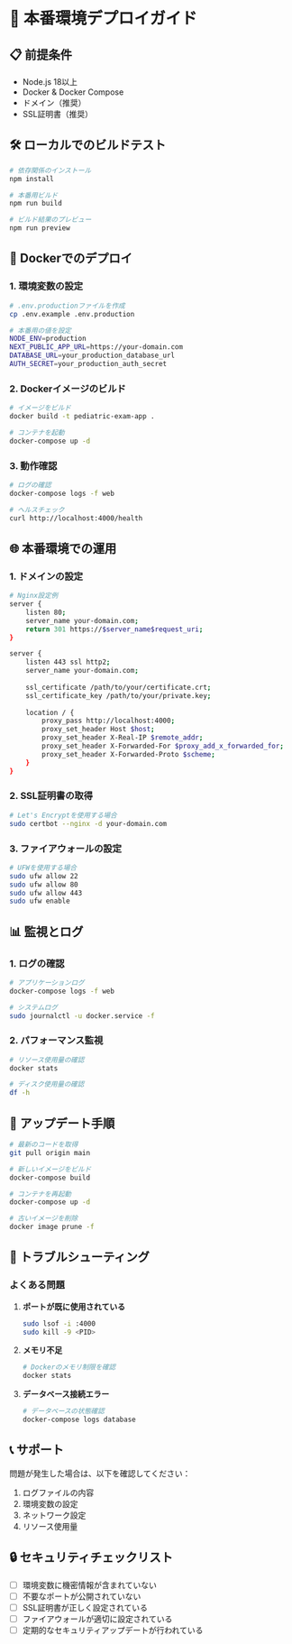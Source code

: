 # 🚀 本番環境デプロイガイド

## 📋 前提条件

- Node.js 18以上
- Docker & Docker Compose
- ドメイン（推奨）
- SSL証明書（推奨）

## 🛠️ ローカルでのビルドテスト

```bash
# 依存関係のインストール
npm install

# 本番用ビルド
npm run build

# ビルド結果のプレビュー
npm run preview
```

## 🐳 Dockerでのデプロイ

### 1. 環境変数の設定

```bash
# .env.productionファイルを作成
cp .env.example .env.production

# 本番用の値を設定
NODE_ENV=production
NEXT_PUBLIC_APP_URL=https://your-domain.com
DATABASE_URL=your_production_database_url
AUTH_SECRET=your_production_auth_secret
```

### 2. Dockerイメージのビルド

```bash
# イメージをビルド
docker build -t pediatric-exam-app .

# コンテナを起動
docker-compose up -d
```

### 3. 動作確認

```bash
# ログの確認
docker-compose logs -f web

# ヘルスチェック
curl http://localhost:4000/health
```

## 🌐 本番環境での運用

### 1. ドメインの設定

```bash
# Nginx設定例
server {
    listen 80;
    server_name your-domain.com;
    return 301 https://$server_name$request_uri;
}

server {
    listen 443 ssl http2;
    server_name your-domain.com;
    
    ssl_certificate /path/to/your/certificate.crt;
    ssl_certificate_key /path/to/your/private.key;
    
    location / {
        proxy_pass http://localhost:4000;
        proxy_set_header Host $host;
        proxy_set_header X-Real-IP $remote_addr;
        proxy_set_header X-Forwarded-For $proxy_add_x_forwarded_for;
        proxy_set_header X-Forwarded-Proto $scheme;
    }
}
```

### 2. SSL証明書の取得

```bash
# Let's Encryptを使用する場合
sudo certbot --nginx -d your-domain.com
```

### 3. ファイアウォールの設定

```bash
# UFWを使用する場合
sudo ufw allow 22
sudo ufw allow 80
sudo ufw allow 443
sudo ufw enable
```

## 📊 監視とログ

### 1. ログの確認

```bash
# アプリケーションログ
docker-compose logs -f web

# システムログ
sudo journalctl -u docker.service -f
```

### 2. パフォーマンス監視

```bash
# リソース使用量の確認
docker stats

# ディスク使用量の確認
df -h
```

## 🔄 アップデート手順

```bash
# 最新のコードを取得
git pull origin main

# 新しいイメージをビルド
docker-compose build

# コンテナを再起動
docker-compose up -d

# 古いイメージを削除
docker image prune -f
```

## 🚨 トラブルシューティング

### よくある問題

1. **ポートが既に使用されている**
   ```bash
   sudo lsof -i :4000
   sudo kill -9 <PID>
   ```

2. **メモリ不足**
   ```bash
   # Dockerのメモリ制限を確認
   docker stats
   ```

3. **データベース接続エラー**
   ```bash
   # データベースの状態確認
   docker-compose logs database
   ```

## 📞 サポート

問題が発生した場合は、以下を確認してください：

1. ログファイルの内容
2. 環境変数の設定
3. ネットワーク設定
4. リソース使用量

## 🔒 セキュリティチェックリスト

- [ ] 環境変数に機密情報が含まれていない
- [ ] 不要なポートが公開されていない
- [ ] SSL証明書が正しく設定されている
- [ ] ファイアウォールが適切に設定されている
- [ ] 定期的なセキュリティアップデートが行われている
